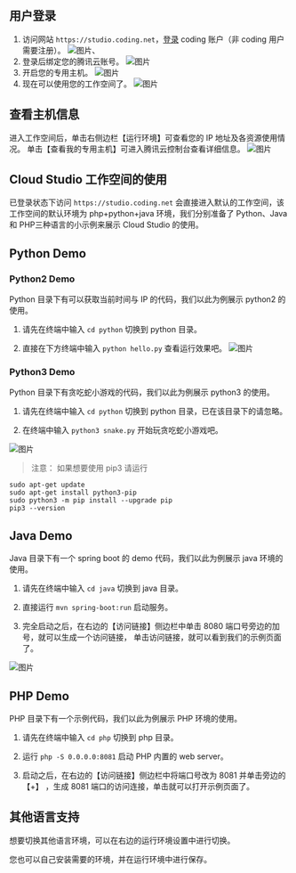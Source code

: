 ## 用户登录
1. 访问网站 ``https://studio.coding.net``，[登录](https://studio.coding.net) coding 账户（非 coding 用户需要注册）。
![图片](https://dn-coding-net-production-pp.qbox.me/f6510a3c-bf33-4457-b658-57ca54aebff8.png)、
2. 登录后绑定您的腾讯云账号。
![图片](https://dn-coding-net-production-pp.qbox.me/e180a10f-5040-42ef-81b5-31093631247d.png)
3. 开启您的专用主机。
![图片](https://dn-coding-net-production-pp.qbox.me/031989f6-7ab3-46fc-87a2-2b620c5fc059.png)
4. 现在可以使用您的工作空间了。
![图片](https://dn-coding-net-production-pp.qbox.me/f63f83ac-5683-4ccc-90ae-63dc9592de43.png)

## 查看主机信息
进入工作空间后，单击右侧边栏【运行环境】可查看您的 IP 地址及各资源使用情况。
单击【查看我的专用主机】可进入腾讯云控制台查看详细信息。
![图片](https://dn-coding-net-production-pp.qbox.me/4803f689-3df6-4e73-b8f8-a0c2086f2695.png)

## Cloud Studio 工作空间的使用
已登录状态下访问 ``https://studio.coding.net`` 会直接进入默认的工作空间，该工作空间的默认环境为 php+python+java 环境，我们分别准备了 Python、Java 和 PHP三种语言的小示例来展示 Cloud Studio 的使用。
## Python Demo
### Python2 Demo
Python 目录下有可以获取当前时间与 IP 的代码，我们以此为例展示 python2 的使用。

1. 请先在终端中输入 `cd python` 切换到 python 目录。

2. 直接在下方终端中输入 `python hello.py` 查看运行效果吧。
![图片](https://dn-coding-net-production-pp.qbox.me/464b106a-2ff0-4068-ae85-ee7486458f44.png)

### Python3 Demo

Python 目录下有贪吃蛇小游戏的代码，我们以此为例展示 python3 的使用。

1. 请先在终端中输入 `cd python` 切换到 python 目录，已在该目录下的请忽略。

2. 在终端中输入 `python3 snake.py` 开始玩贪吃蛇小游戏吧。

![图片](https://dn-coding-net-production-pp.qbox.me/c35405d5-62ba-4fb6-80d3-d7ee5376b73e.png)


>注意：
>如果想要使用 pip3 请运行
```
sudo apt-get update
sudo apt-get install python3-pip
sudo python3 -m pip install --upgrade pip
pip3 --version
```

## Java Demo

Java 目录下有一个 spring boot 的 demo 代码，我们以此为例展示 java 环境的使用。

1. 请先在终端中输入 `cd java` 切换到 java 目录。

2. 直接运行 `mvn spring-boot:run` 启动服务。

3. 完全启动之后，在右边的【访问链接】侧边栏中单击 8080 端口号旁边的加号，就可以生成一个访问链接，
单击访问链接，就可以看到我们的示例页面了。


![图片](https://dn-coding-net-production-pp.qbox.me/62177c52-3f04-45f4-9f46-260e47efdcdb.jpeg)


## PHP Demo

PHP 目录下有一个示例代码，我们以此为例展示 PHP 环境的使用。

1. 请先在终端中输入 `cd php` 切换到 php 目录。

2. 运行 `php -S 0.0.0.0:8081` 启动 PHP 内置的 web server。

3. 启动之后，在右边的【访问链接】侧边栏中将端口号改为 8081 并单击旁边的【+】
，生成 8081 端口的访问连接，单击就可以打开示例页面了。

## 其他语言支持

想要切换其他语言环境，可以在右边的运行环境设置中进行切换。

您也可以自己安装需要的环境，并在运行环境中进行保存。


